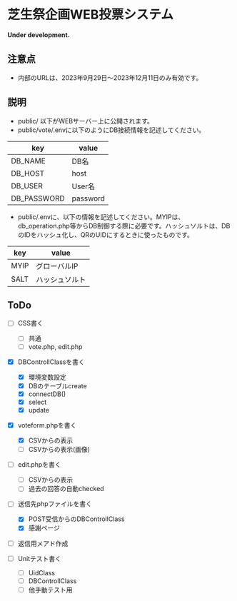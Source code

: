 # 芝生祭企画WEB投票システム

**Under development.**

## 注意点

- 内部のURLは、2023年9月29日〜2023年12月11日のみ有効です。

## 説明

- public/ 以下がWEBサーバー上に公開されます。
- public/vote/.envに以下のようにDB接続情報を記述してください。

| key         | value    |
| ---         | ---      |
| DB_NAME     | DB名     |
| DB_HOST     | host     |
| DB_USER     | User名   |
| DB_PASSWORD | password |

- public/.envに、以下の情報を記述してください。MYIPは、db_operation.php等からDB制御する際に必要です。ハッシュソルトは、DBのIDをハッシュ化し、QRのUIDにするときに使ったものです。

| key  | value          |
| ---  | ---            |
| MYIP | グローバルIP   |
| SALT | ハッシュソルト |

## ToDo
- [ ] CSS書く
    - [ ] 共通
    - [ ] vote.php, edit.php

- [x] DBControllClassを書く
    - [x] 環境変数設定
    - [x] DBのテーブルcreate
    - [x] connectDB()
    - [x] select
    - [x] update

- [x] voteform.phpを書く
    - [x] CSVからの表示
    - [ ] CSVからの表示(画像)

- [ ] edit.phpを書く
    - [ ] CSVからの表示
    - [ ] 過去の回答の自動checked

- [ ] 送信先phpファイルを書く
    - [x] POST受信からのDBControllClass
    - [x] 感謝ページ

- [ ] 返信用メアド作成

- [ ] Unitテスト書く
    - [ ] UidClass
    - [ ] DBControllClass
    - [ ] 他手動テスト用

